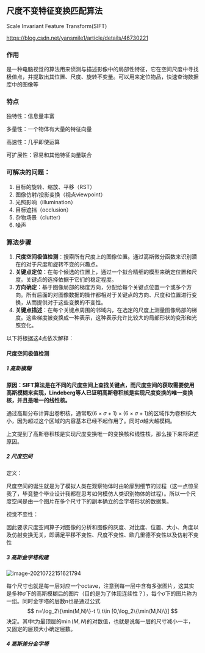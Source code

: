 ## 尺度不变特征变换匹配算法

Scale Invariant Feature Transform(SIFT)



https://blog.csdn.net/yansmile1/article/details/46730221

### 作用

是一种电脑视觉的算法用来侦测与描述影像中的局部性特征，它在空间尺度中寻找极值点，并提取出其位置、尺度、旋转不变量。可以用来定位物品，快速查询数据库中的图像等

### 特点

独特性：信息量丰富

多量性：一个物体有大量的特征向量

高速性：几乎即使运算

可扩展性：容易和其他特征向量联合

### 可解决的问题：

1. 目标的旋转、缩放、平移（RST）
2.  图像仿射/投影变换（视点viewpoint）
3.  光照影响（illumination）
4.  目标遮挡（occlusion）
5. 杂物场景（clutter）
6. 噪声

### 算法步骤

1. **尺度空间极值检测**：搜索所有尺度上的图像位置。通过高斯微分函数来识别潜在的对于尺度和旋转不变的兴趣点。
2. **关键点定位**：在每个候选的位置上，通过一个拟合精细的模型来确定位置和尺度。关键点的选择依据于它们的稳定程度。
3. **方向确定**：基于图像局部的梯度方向，分配给每个关键点位置一个或多个方向。所有后面的对图像数据的操作都相对于关键点的方向、尺度和位置进行变换，从而提供对于这些变换的不变性。
4. **关键点描述**：在每个关键点周围的邻域内，在选定的尺度上测量图像局部的梯度。这些梯度被变换成一种表示，这种表示允许比较大的局部形状的变形和光照变化。



以下将根据这4点依次解释：

#### 尺度空间极值检测

##### 1 高斯模糊



**原因：SIFT算法是在不同的尺度空间上查找关键点，而尺度空间的获取需要使用高斯模糊来实现，Lindeberg等人已证明高斯卷积核是实现尺度变换的唯一变换核，并且是唯一的线性核。**

通过高斯分布计算出卷积核，通常取$(6\times\sigma+1)\times(6\times\sigma+1)$的区域作为卷积核大小，因为超过这个区域的内容基本已经不起作用了。同时$\sigma$越大越模糊。



上文提到了高斯卷积核是实现尺度变换唯一的变换核和线性核，那么接下来将讲述原因。



##### 2 尺度空间

定义：

尺度空间的诞生就是为了模拟人类在观察物体时由轮廓到细节的过程（这一点惊呆我了，毕竟整个毕业设计我都在思考如何模仿人类识别物体的过程）。所以一个尺度空间是由一个图片在多个尺寸下的副本确立的金字塔形状的数据集。

视觉不变性：

因此要求尺度空间算子对图像的分析和图像的灰度、对比度、位置、大小、角度以及仿射变换无关，即满足平移不变性、尺度不变性、欧几里德不变性以及仿射不变性



##### 3 高斯金字塔构建

![image-20210722151621794](C:\Users\wanwankan\AppData\Roaming\Typora\typora-user-images\image-20210722151621794.png)

每个尺寸也就是每一层对应一个octave，注意到每一层中含有多张图片，这其实是多种$\sigma$下的高斯模糊后的图片（目的是为了体现连续性？），每个$\sigma$下的图片称为一组。同时金字塔的层数n也是通过公式
$$
n=\log_2\{\min(M,N)\}-t \\
t\in [0,\log_2\{\min(M,N)\}]
$$
决定。其中t为最顶层的$\min(M,N)$的对数值，也就是说每一层的尺寸减小一半，又固定的层顶大小确定层数。

##### 4 高斯差分金字塔

